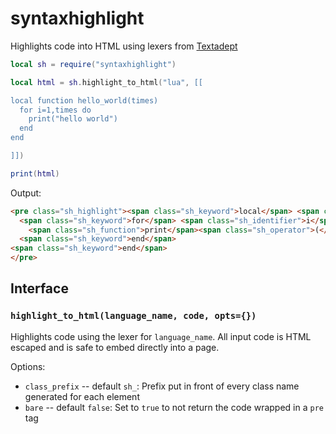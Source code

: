 
# syntaxhighlight

Highlights code into HTML using lexers from [Textadept](https://foicica.com/textadept/)


```lua
local sh = require("syntaxhighlight")

local html = sh.highlight_to_html("lua", [[

local function hello_world(times)
  for i=1,times do
    print("hello world")
  end
end

]])

print(html)
```


Output:


```html
<pre class="sh_highlight"><span class="sh_keyword">local</span> <span class="sh_keyword">function</span> <span class="sh_identifier">hello_world</span><span class="sh_operator">(</span><span class="sh_identifier">times</span><span class="sh_operator">)</span>
  <span class="sh_keyword">for</span> <span class="sh_identifier">i</span><span class="sh_operator">=</span><span class="sh_number">1</span><span class="sh_operator">,</span><span class="sh_identifier">times</span> <span class="sh_keyword">do</span>
    <span class="sh_function">print</span><span class="sh_operator">(</span><span class="sh_string">&quot;hello world&quot;</span><span class="sh_operator">)</span>
  <span class="sh_keyword">end</span>
<span class="sh_keyword">end</span>
</pre>
```

## Interface

### `highlight_to_html(language_name, code, opts={})`

Highlights code using the lexer for `language_name`. All input code is HTML escaped and is safe to embed directly into a page.

Options:

* `class_prefix` -- default `sh_`: Prefix put in front of every class name generated for each element
* `bare` -- default `false`: Set to `true` to not return the code wrapped in a `pre` tag


